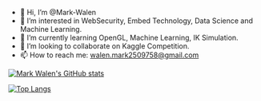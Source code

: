 - 👋 Hi, I’m @Mark-Walen
- 👀 I’m interested in WebSecurity, Embed Technology, Data Science and Machine Learning.
- 🌱 I’m currently learning OpenGL, Machine Learning, IK Simulation.
- 💞️ I’m looking to collaborate on Kaggle Competition.
- 📫 How to reach me: walen.mark2509758@gmail.com

[![Mark Walen's GitHub stats](https://github-readme-stats.vercel.app/api?username=mark-walen&show_icons=true&theme=radical)](https://github.com/anuraghazra/github-readme-stats)

[![Top Langs](https://github-readme-stats.vercel.app/api/top-langs/?username=mark-walen&layout=compact&theme=radical)](https://github.com/anuraghazra/github-readme-stats)
<!---
Mark-Walen/Mark-Walen is a ✨ special ✨ repository because its `README.md` (this file) appears on your GitHub profile.
You can click the Preview link to take a look at your changes.
--->

